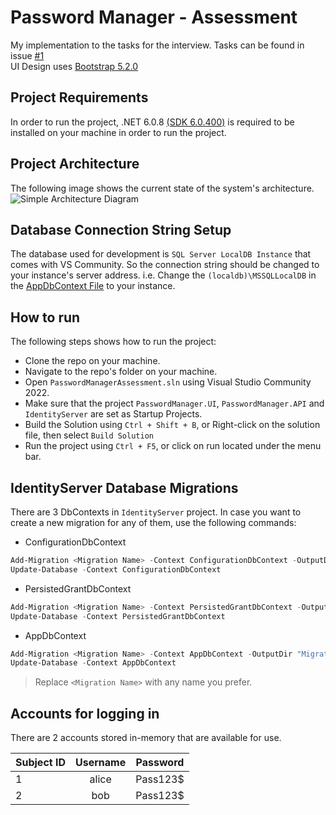 # Password Manager - Assessment

My implementation to the tasks for the interview. Tasks can be found in issue [#1](https://github.com/YoussefWaelMohamedLotfy/PasswordManagerAssessment/issues/1)  
UI Design uses [Bootstrap 5.2.0](https://getbootstrap.com/)

## Project Requirements

In order to run the project, .NET 6.0.8 [(SDK 6.0.400)](https://dotnet.microsoft.com/en-us/download/dotnet/6.0) is required to be installed on your machine in order to run the project.

## Project Architecture

The following image shows the current state of the system's architecture.
![Simple Architecture Diagram](https://user-images.githubusercontent.com/40206862/181909662-9282cd76-d30c-4f18-a5b9-6741133bcd41.png)

## Database Connection String Setup

The database used for development is `SQL Server LocalDB Instance` that comes with VS Community. So the connection string should be changed to your instance's server address. i.e. Change the `(localdb)\MSSQLLocalDB` in the [AppDbContext File](https://github.com/YoussefWaelMohamedLotfy/PasswordManagerAssessment/blob/main/src/PasswordManager.API/Data/AppDbContext.cs#L19) to your instance.

## How to run

The following steps shows how to run the project:

+ Clone the repo on your machine.
+ Navigate to the repo's folder on your machine.
+ Open `PasswordManagerAssessment.sln` using Visual Studio Community 2022.
+ Make sure that the project `PasswordManager.UI`, `PasswordManager.API` and `IdentityServer` are set as Startup Projects.
+ Build the Solution using `Ctrl + Shift + B`, or Right-click on the solution file, then select `Build Solution`
+ Run the project using `Ctrl + F5`, or click on run located under the menu bar.

## IdentityServer Database Migrations

There are 3 DbContexts in `IdentityServer` project. In case you want to create a new migration for any of them, use the following commands:

+ ConfigurationDbContext

```powershell
Add-Migration <Migration Name> -Context ConfigurationDbContext -OutputDir "Migrations\ConfigurationDb"
Update-Database -Context ConfigurationDbContext
```

+ PersistedGrantDbContext

```powershell
Add-Migration <Migration Name> -Context PersistedGrantDbContext -OutputDir "Migrations\PersistedGrantDb"
Update-Database -Context PersistedGrantDbContext
```

+ AppDbContext

```powershell
Add-Migration <Migration Name> -Context AppDbContext -OutputDir "Migrations\AppDb"
Update-Database -Context AppDbContext
```

> Replace `<Migration Name>` with any name you prefer.

## Accounts for logging in

There are 2 accounts stored in-memory that are available for use.

|Subject ID|Username|Password|
|----------|:------:|:------:|
|1|alice|Pass123$|
|2|bob|Pass123$|
